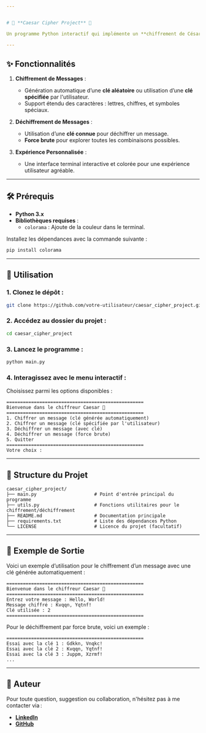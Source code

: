 ```yaml
---


# 🔐 **Caesar Cipher Project** 🎉  

Un programme Python interactif qui implémente un **chiffrement de César étendu** pour chiffrer et déchiffrer des messages. Idéal pour apprendre les bases de la cryptographie et développer des compétences Python.  

---
```


## ✨ **Fonctionnalités**  

1. **Chiffrement de Messages** :  
   - Génération automatique d’une **clé aléatoire** ou utilisation d’une **clé spécifiée** par l'utilisateur.  
   - Support étendu des caractères : lettres, chiffres, et symboles spéciaux.  

2. **Déchiffrement de Messages** :  
   - Utilisation d’une **clé connue** pour déchiffrer un message.  
   - **Force brute** pour explorer toutes les combinaisons possibles.  

3. **Expérience Personnalisée** :  
   - Une interface terminal interactive et colorée pour une expérience utilisateur agréable.  

---

## 🛠️ **Prérequis**  

- **Python 3.x**  
- **Bibliothèques requises** :  
   - `colorama` : Ajoute de la couleur dans le terminal.  

Installez les dépendances avec la commande suivante :  
```bash
pip install colorama
```  

---

## 🚀 **Utilisation**  

### 1. Clonez le dépôt :  
```bash
git clone https://github.com/votre-utilisateur/caesar_cipher_project.git
```  

### 2. Accédez au dossier du projet :  
```bash
cd caesar_cipher_project
```  

### 3. Lancez le programme :  
```bash
python main.py
```  

### 4. Interagissez avec le menu interactif :  
Choisissez parmi les options disponibles :  
```plaintext
==================================================
Bienvenue dans le chiffreur Caesar 🎉
==================================================
1. Chiffrer un message (clé générée automatiquement)
2. Chiffrer un message (clé spécifiée par l'utilisateur)
3. Déchiffrer un message (avec clé)
4. Déchiffrer un message (force brute)
5. Quitter
==================================================
Votre choix : 
```  

---

## 📂 **Structure du Projet**  

```plaintext
caesar_cipher_project/
├── main.py                     # Point d'entrée principal du programme
├── utils.py                    # Fonctions utilitaires pour le chiffrement/déchiffrement
├── README.md                   # Documentation principale
├── requirements.txt            # Liste des dépendances Python
└── LICENSE                     # Licence du projet (facultatif)
```  

---

## 📝 **Exemple de Sortie**  

Voici un exemple d’utilisation pour le chiffrement d’un message avec une clé générée automatiquement :  

```plaintext
==================================================
Bienvenue dans le chiffreur Caesar 🎉
==================================================
Entrez votre message : Hello, World!
Message chiffré : Kvqqn, Yqtnf!
Clé utilisée : 2
==================================================
```  

Pour le déchiffrement par force brute, voici un exemple :  

```plaintext
==================================================
Essai avec la clé 1 : Gdkkn, Vnqkc!
Essai avec la clé 2 : Kvqqn, Yqtnf!
Essai avec la clé 3 : Juppm, Xzrmf!
...
```  

---

## 👤 **Auteur**  

Pour toute question, suggestion ou collaboration, n'hésitez pas à me contacter via :  

- **[LinkedIn](https://www.linkedin.com/in/sunnoogo-caleb-tapsoba-130584292/)**  
- **[GitHub](https://github.com/Sunnoogo77)**  
